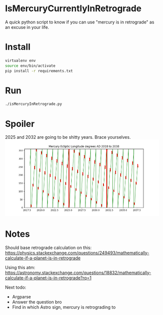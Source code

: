 # IsMercuryCurrentlyInRetrograde
A quick python script to know if you can use "mercury is in retrograde" as an excuse in your life.

# Install
```bash
virtualenv env
source env/bin/activate
pip install -r requirements.txt
```

# Run
```bash
./isMercuryInRetrograde.py
```

# Spoiler
2025 and 2032 are going to be shitty years. Brace yourselves.
![alt text](https://github.com/AnSpake/IsMercuryCurrentlyInRetrograde/blob/master/mercury_retrograde_result.png)

# Notes
Should base retrograde calculation on this:
https://physics.stackexchange.com/questions/249493/mathematically-calculate-if-a-planet-is-in-retrograde

Using this atm:
https://astronomy.stackexchange.com/questions/18832/mathematically-calculate-if-a-planet-is-in-retrograde?rq=1

Next todo:
- Argparse
- Answer the question bro
- Find in which Astro sign, mercury is retrograding to
